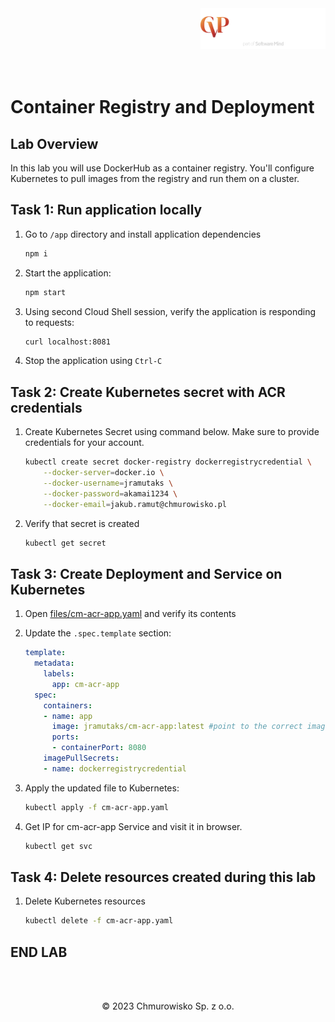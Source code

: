 <img src="../../../img/logo.png" alt="CVP logo" width="200" align="right">
<br><br>
<br><br>
<br><br>

# Container Registry and Deployment

## Lab Overview

In this lab you will use DockerHub as a container registry. You'll configure Kubernetes to pull images from the registry and run them on a cluster.

## Task 1: Run application locally

1. Go to `/app` directory and install application dependencies

    ```bash
    npm i
    ```

1. Start the application:

    ```bash
    npm start
    ```

1. Using second Cloud Shell session, verify the application is responding to requests:

    ```bash
    curl localhost:8081
    ```

1. Stop the application using `Ctrl-C`

## Task 2: Create Kubernetes secret with ACR credentials

1. Create Kubernetes Secret using command below. Make sure to provide credentials for your account.

    ```bash
    kubectl create secret docker-registry dockerregistrycredential \
        --docker-server=docker.io \
        --docker-username=jramutaks \
        --docker-password=akamai1234 \
        --docker-email=jakub.ramut@chmurowisko.pl
    ```

1. Verify that secret is created

    ```bash
    kubectl get secret
    ```

## Task 3: Create Deployment and Service on Kubernetes

1. Open [files/cm-acr-app.yaml](./files/cm-acr-app.yaml) and verify its contents
1. Update the `.spec.template` section:

    ```yaml
    template:
      metadata:
        labels:
          app: cm-acr-app
      spec:
        containers:
        - name: app
          image: jramutaks/cm-acr-app:latest #point to the correct image
          ports:
          - containerPort: 8080
        imagePullSecrets:
        - name: dockerregistrycredential
    ```

1. Apply the updated file to Kubernetes:

    ```bash
    kubectl apply -f cm-acr-app.yaml
    ```

1. Get IP for cm-acr-app Service and visit it in browser.

    ```bash
    kubectl get svc
    ```

## Task 4: Delete resources created during this lab

1. Delete Kubernetes resources

    ```bash
    kubectl delete -f cm-acr-app.yaml
    ```

## END LAB

<br><br>

<center><p>&copy; 2023 Chmurowisko Sp. z o.o.<p></center>
